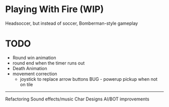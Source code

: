 # Playing With Fire (WIP)

Headsoccer, but instead of soccer, Bomberman-style gameplay

# TODO

- Round win animation 
- round end when the timer runs out
- Death Animation
- movement correction
  - joystick to replace arrow buttons
BUG - powerup pickup when not on tile
___________________________

Refactoring
Sound effects/music
Char Designs
AI/BOT improvements
